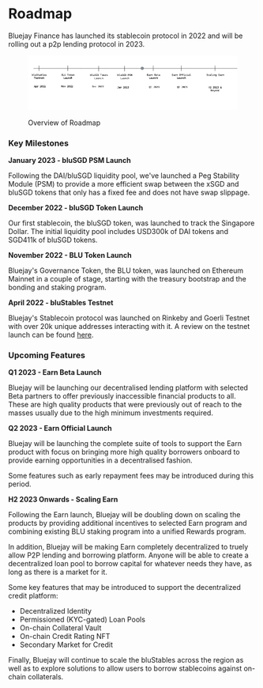 # Roadmap

Bluejay Finance has launched its stablecoin protocol in 2022 and will be rolling out a p2p lending protocol in 2023.

<figure><img src=".gitbook/assets/image (3).png" alt=""><figcaption><p>Overview of Roadmap</p></figcaption></figure>

### Key Milestones

**January 2023 - bluSGD PSM Launch**

Following the DAI/bluSGD liquidity pool, we've launched a Peg Stability Module (PSM) to provide a more efficient swap between the xSGD and bluSGD tokens that only has a fixed fee and does not have swap slippage.

**December 2022 - bluSGD Token Launch**

Our first stablecoin, the bluSGD token, was launched to track the Singapore Dollar. The initial liquidity pool includes USD300k of DAI tokens and SGD411k of bluSGD tokens.&#x20;

**November 2022 - BLU Token Launch**

Bluejay's Governance Token, the BLU token, was launched on Ethereum Mainnet in a couple of stage, starting with the treasury bootstrap and the bonding and staking program.&#x20;

**April 2022 - bluStables Testnet**

Bluejay's Stablecoin protocol was launched on Rinkeby and Goerli Testnet with over 20k unique addresses interacting with it. A review on the testnet launch can be found [here](https://medium.com/bluejay-finance/bluejay-finance-testnet-review-28309307a037).

### Upcoming Features

**Q1 2023 - Earn Beta Launch**

Bluejay will be launching our decentralised lending platform with selected Beta partners to offer previously inaccessible financial products to all. These are high quality products that were previously out of reach to the masses usually due to the high minimum investments required.&#x20;

**Q2 2023 - Earn Official Launch**

Bluejay will be launching the complete suite of tools to support the Earn product with focus on bringing more high quality borrowers onboard to provide earning opportunities in a decentralised fashion.&#x20;

Some features such as early repayment fees may be introduced during this period.

**H2 2023 Onwards - Scaling Earn**

Following the Earn launch, Bluejay will be doubling down on scaling the products by providing additional incentives to selected Earn program and combining existing BLU staking program into a unified Rewards program.&#x20;

In addition, Bluejay will be making Earn completely decentralized to truely allow P2P lending and borrowing platform. Anyone will be able to create a decentralized loan pool to borrow capital for whatever needs they have, as long as there is a market for it.&#x20;

Some key features that may be introduced to support the decentralized credit platform:

* Decentralized Identity
* Permissioned (KYC-gated) Loan Pools
* On-chain Collateral Vault
* On-chain Credit Rating NFT
* Secondary Market for Credit

Finally, Bluejay will continue to scale the bluStables across the region as well as to explore solutions to allow users to borrow stablecoins against on-chain collaterals.&#x20;

